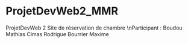 # ProjetDevWeb2_MMR
ProjetDevWeb 2 Site de réservation de chambre
\nParticipant :
Boudou Mathias
Cimas Rodrigue
Bourrier Maxime
